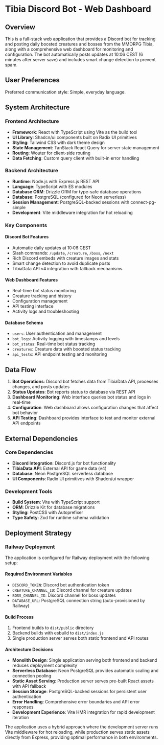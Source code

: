 # Tibia Discord Bot - Web Dashboard

## Overview

This is a full-stack web application that provides a Discord bot for tracking and posting daily boosted creatures and bosses from the MMORPG Tibia, along with a comprehensive web dashboard for monitoring and configuration. The bot automatically posts updates at 10:06 CEST (6 minutes after server save) and includes smart change detection to prevent spam.

## User Preferences

Preferred communication style: Simple, everyday language.

## System Architecture

### Frontend Architecture
- **Framework**: React with TypeScript using Vite as the build tool
- **UI Library**: Shadcn/ui components built on Radix UI primitives
- **Styling**: Tailwind CSS with dark theme design
- **State Management**: TanStack React Query for server state management
- **Routing**: Wouter for client-side routing
- **Data Fetching**: Custom query client with built-in error handling

### Backend Architecture
- **Runtime**: Node.js with Express.js REST API
- **Language**: TypeScript with ES modules
- **Database ORM**: Drizzle ORM for type-safe database operations
- **Database**: PostgreSQL (configured for Neon serverless)
- **Session Management**: PostgreSQL-backed sessions with connect-pg-simple
- **Development**: Vite middleware integration for hot reloading

### Key Components

#### Discord Bot Features
- Automatic daily updates at 10:06 CEST
- Slash commands: `/update`, `/creature`, `/boss`, `/next`
- Rich Discord embeds with creature images and stats
- Smart change detection to avoid duplicate posts
- TibiaData API v4 integration with fallback mechanisms

#### Web Dashboard Features
- Real-time bot status monitoring
- Creature tracking and history
- Configuration management
- API testing interface
- Activity logs and troubleshooting

#### Database Schema
- `users`: User authentication and management
- `bot_logs`: Activity logging with timestamps and levels
- `bot_status`: Real-time bot status tracking
- `creatures`: Creature data with boosted status tracking
- `api_tests`: API endpoint testing and monitoring

## Data Flow

1. **Bot Operations**: Discord bot fetches data from TibiaData API, processes changes, and posts updates
2. **Status Updates**: Bot reports status to database via REST API
3. **Dashboard Monitoring**: Web interface queries bot status and logs in real-time
4. **Configuration**: Web dashboard allows configuration changes that affect bot behavior
5. **API Testing**: Dashboard provides interface to test and monitor external API endpoints

## External Dependencies

### Core Dependencies
- **Discord Integration**: Discord.js for bot functionality
- **TibiaData API**: External API for game data (v4)
- **Database**: Neon PostgreSQL serverless database
- **UI Components**: Radix UI primitives with Shadcn/ui wrapper

### Development Tools
- **Build System**: Vite with TypeScript support
- **ORM**: Drizzle Kit for database migrations
- **Styling**: PostCSS with Autoprefixer
- **Type Safety**: Zod for runtime schema validation

## Deployment Strategy

### Railway Deployment
The application is configured for Railway deployment with the following setup:

#### Required Environment Variables
- `DISCORD_TOKEN`: Discord bot authentication token
- `CREATURE_CHANNEL_ID`: Discord channel for creature updates
- `BOSS_CHANNEL_ID`: Discord channel for boss updates
- `DATABASE_URL`: PostgreSQL connection string (auto-provisioned by Railway)

#### Build Process
1. Frontend builds to `dist/public` directory
2. Backend builds with esbuild to `dist/index.js`
3. Single production server serves both static frontend and API routes

#### Architecture Decisions
- **Monolith Design**: Single application serving both frontend and backend reduces deployment complexity
- **Serverless Database**: Neon PostgreSQL provides automatic scaling and connection pooling
- **Static Asset Serving**: Production server serves pre-built React assets with API fallback
- **Session Storage**: PostgreSQL-backed sessions for persistent user authentication
- **Error Handling**: Comprehensive error boundaries and API error responses
- **Development Experience**: Vite HMR integration for rapid development iteration

The application uses a hybrid approach where the development server runs Vite middleware for hot reloading, while production serves static assets directly from Express, providing optimal performance in both environments.